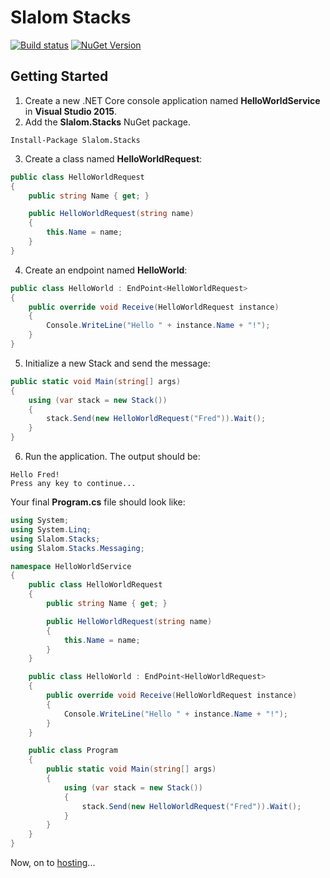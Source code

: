 # Slalom Stacks

[![Build status](https://ci.appveyor.com/api/projects/status/6nb0ud2cpm4rkuyx/branch/master?svg=true)](https://ci.appveyor.com/project/slalom-saa/stacks/branch/master)   [![NuGet Version](http://img.shields.io/nuget/v/Slalom.Stacks.svg?style=flat)](https://www.nuget.org/packages/Slalom.Stacks/)

## Getting Started
1. Create a new .NET Core console application named **HelloWorldService** in **Visual Studio 2015**.
2.	Add the **Slalom.Stacks** NuGet package.  

```
Install-Package Slalom.Stacks
```
3.	Create a class named **HelloWorldRequest**:
```csharp
public class HelloWorldRequest
{
    public string Name { get; }

    public HelloWorldRequest(string name)
    {
        this.Name = name;
    }
}
```
4.	Create an endpoint named **HelloWorld**: 
```csharp
public class HelloWorld : EndPoint<HelloWorldRequest>
{
    public override void Receive(HelloWorldRequest instance)
    {
        Console.WriteLine("Hello " + instance.Name + "!");
    }
}
```	
5.	Initialize a new Stack and send the message:
```csharp
public static void Main(string[] args)
{
    using (var stack = new Stack())
    {
        stack.Send(new HelloWorldRequest("Fred")).Wait();
    }
}
```	
6. Run the application.  The output should be:
```console
Hello Fred!
Press any key to continue...
```
Your final **Program.cs** file should look like:
```csharp
using System;
using System.Linq;
using Slalom.Stacks;
using Slalom.Stacks.Messaging;

namespace HelloWorldService
{
    public class HelloWorldRequest
    {
        public string Name { get; }

        public HelloWorldRequest(string name)
        {
            this.Name = name;
        }
    }

    public class HelloWorld : EndPoint<HelloWorldRequest>
    {
        public override void Receive(HelloWorldRequest instance)
        {
            Console.WriteLine("Hello " + instance.Name + "!");
        }
    }

    public class Program
    {
        public static void Main(string[] args)
        {
            using (var stack = new Stack())
            {
                stack.Send(new HelloWorldRequest("Fred")).Wait();
            }
        }
    }
}
```

Now, on to 
[hosting](https://github.com/slalom-saa/stacks-aspnetcore/blob/master/README.md)...